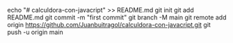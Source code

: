 echo "# calculdora-con-javacript" >> README.md
git init
git add README.md
git commit -m "first commit"
git branch -M main
git remote add origin https://github.com/Juanbuitragol/calculdora-con-javacript.git
git push -u origin main